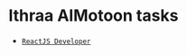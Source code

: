 # Ithraa AlMotoon tasks

- [`ReactJS Developer`](https://github.com/IthraaAlMotoon/tasks/blob/master/ReactJS%20developer.md)

